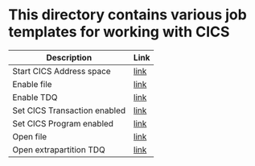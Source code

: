 # This directory contains various job templates for working with CICS

| Description       | Link          |
|-------------------|:-----------------|
| Start CICS Address space | [link](./Start%20CICS%20Address%20space.md) |
| Enable file | [link](./Enable%20file.md) |
| Enable TDQ | [link](./Enable%20TDQ.md) |
| Set CICS Transaction enabled | [link](./Set%20CICS%20Transaction%20enabled.md) |
| Set CICS Program enabled | [link](./Set%20CICS%20Program%20enabled.md) |
| Open file | [link](./Open%20file.md) |
| Open extrapartition TDQ | [link](./Open%20extrapartition%20TDQ.md) |